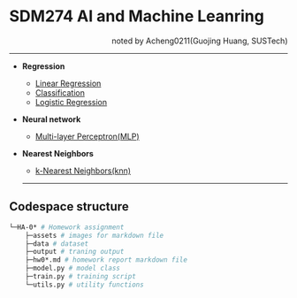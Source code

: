 # SDM274 AI and Machine Leanring
<div align="right">noted by Acheng0211(Guojing Huang, SUSTech)</div>

___


- **Regression**
  - [Linear Regression](/HA-02_Linear_Regression/Linear_Regression.md)
  - [Classification](/HA-03&04_Classification_and_Logistic_Regression/Classification_and_Logistic_Regression.md)
  - [Logistic Regression](/HA-03&04_Classification_and_Logistic_Regression/Classification_and_Logistic_Regression.md)
- **Neural network**
  - [Multi-layer Perceptron(MLP)](/HA-05_Multilayer_Perceptron/MLP.md)
- **Nearest Neighbors**
  - [k-Nearest Neighbors(knn)](/HA-06_kNN/knn.md)


  ___

## Codespace structure
```bash
└─HA-0* # Homework assignment
    ├─assets # images for markdown file
    ├─data # dataset
    ├─output # traning output
    ├─hw0*.md # homework report markdown file
    ├─model.py # model class
    ├─train.py # training script
    └─utils.py # utility functions
```
  